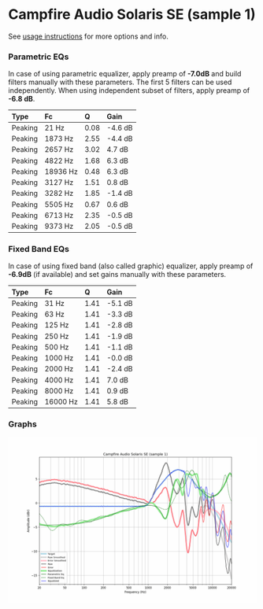 # Campfire Audio Solaris SE (sample 1)
See [usage instructions](https://github.com/jaakkopasanen/AutoEq#usage) for more options and info.

### Parametric EQs
In case of using parametric equalizer, apply preamp of **-7.0dB** and build filters manually
with these parameters. The first 5 filters can be used independently.
When using independent subset of filters, apply preamp of **-6.8 dB**.

| Type    | Fc       |    Q | Gain    |
|:--------|:---------|:-----|:--------|
| Peaking | 21 Hz    | 0.08 | -4.6 dB |
| Peaking | 1873 Hz  | 2.55 | -4.4 dB |
| Peaking | 2657 Hz  | 3.02 | 4.7 dB  |
| Peaking | 4822 Hz  | 1.68 | 6.3 dB  |
| Peaking | 18936 Hz | 0.48 | 6.3 dB  |
| Peaking | 3127 Hz  | 1.51 | 0.8 dB  |
| Peaking | 3282 Hz  | 1.85 | -1.4 dB |
| Peaking | 5505 Hz  | 0.67 | 0.6 dB  |
| Peaking | 6713 Hz  | 2.35 | -0.5 dB |
| Peaking | 9373 Hz  | 2.05 | -0.5 dB |

### Fixed Band EQs
In case of using fixed band (also called graphic) equalizer, apply preamp of **-6.9dB**
(if available) and set gains manually with these parameters.

| Type    | Fc       |    Q | Gain    |
|:--------|:---------|:-----|:--------|
| Peaking | 31 Hz    | 1.41 | -5.1 dB |
| Peaking | 63 Hz    | 1.41 | -3.3 dB |
| Peaking | 125 Hz   | 1.41 | -2.8 dB |
| Peaking | 250 Hz   | 1.41 | -1.9 dB |
| Peaking | 500 Hz   | 1.41 | -1.1 dB |
| Peaking | 1000 Hz  | 1.41 | -0.0 dB |
| Peaking | 2000 Hz  | 1.41 | -2.4 dB |
| Peaking | 4000 Hz  | 1.41 | 7.0 dB  |
| Peaking | 8000 Hz  | 1.41 | 0.9 dB  |
| Peaking | 16000 Hz | 1.41 | 5.8 dB  |

### Graphs
![](./Campfire%20Audio%20Solaris%20SE%20(sample%201).png)